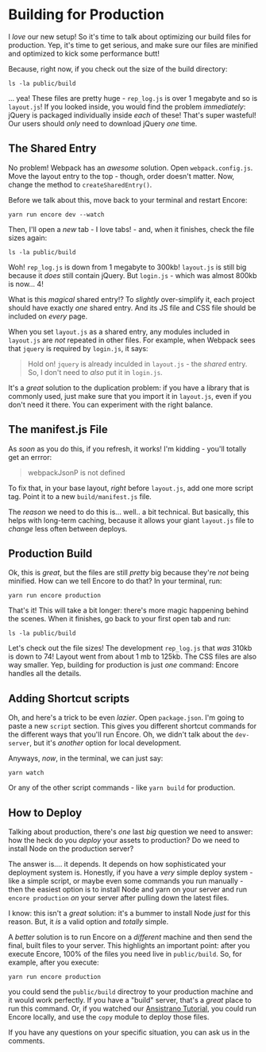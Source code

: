 # Building for Production

I *love* our new setup! So it's time to talk about optimizing our build files for
production. Yep, it's time to get serious, and make sure our files are minified
and optimized to kick some performance butt!

Because, right now, if you check out the size of the build directory:

```terminal-silent
ls -la public/build
```

... yea! These files are pretty huge - `rep_log.js` is over 1 megabyte and so is
`layout.js`! If you looked inside, you would find the problem *immediately*: jQuery
is packaged individually inside *each* of these! That's super wasteful! Our users
should *only* need to download jQuery *one* time.

## The Shared Entry

No problem! Webpack has an *awesome* solution. Open `webpack.config.js`. Move the
layout entry to the top - though, order doesn't matter. Now, change the method to
`createSharedEntry()`.

Before we talk about this, move back to your terminal and restart Encore:

```terminal-silent
yarn run encore dev --watch
```

Then, I'll open a *new* tab - I love tabs! - and, when it finishes, check the file
sizes again:

```terminal-silent
ls -la public/build
```

Woh! `rep_log.js` is down from 1 megabyte to 300kb! `layout.js` is still big because
it *does* still contain jQuery. But `login.js` - which was almost 800kb is now...
4!

What is this *magical* shared entry!? To *slightly* over-simplify it, each project
should have exactly *one* shared entry. And its JS file and CSS file should be included
on *every* page.

When you set `layout.js` as a shared entry, any modules included in `layout.js`
are *not* repeated in other files. For example, when Webpack sees that `jquery`
is required by `login.js`, it says:

> Hold on! `jquery` is already inculded in `layout.js` - the *shared* entry. So,
> I don't need to *also* put it in `login.js`.

It's a *great* solution to the duplication problem: if you have a library that
is commonly used, just make sure that you import it in `layout.js`, even if you
don't need it there. You can experiment with the right balance.

## The manifest.js File

As *soon* as you do this, if you refresh, it works! I'm kidding - you'll totally
get an errror:

> webpackJsonP is not defined

To fix that, in your base layout, *right* before `layout.js`, add one more script
tag. Point it to a new `build/manifest.js` file.

The *reason* we need to do this is... well.. a bit technical. But basically, this
helps with long-term caching, because it allows your giant `layout.js` file to
*change* less often between deploys.

## Production Build

Ok, this is *great*, but the files are still *pretty* big because they're *not*
being minified. How can we tell Encore to do that? In your terminal, run:

```terminal
yarn run encore production
```

That's it! This will take a bit longer: there's more magic happening behind
the scenes. When it finishes, go back to your first open tab and run:

```terminal
ls -la public/build
```

Let's check out the file sizes! The development `rep_log.js` that *was* 310kb is
down to 74! Layout went from about 1 mb to 125kb. The CSS files are also way
smaller. Yep, building for production is just *one* command: Encore handles all
the details.

## Adding Shortcut scripts

Oh, and here's a trick to be even *lazier*. Open `package.json`. I'm going to paste
a new `script` section. This gives you different shortcut commands for the different
ways that you'll run Encore. Oh, we didn't talk about the `dev-server`, but it's
*another* option for local development.

Anyways, *now*, in the terminal, we can just say:

```terminal
yarn watch
```

Or any of the other script commands - like `yarn build` for production.

## How to Deploy

Talking about production, there's *one* last *big* question we need to answer: how
the heck do you *deploy* your assets to production? Do we need to install Node on
the production server?

The answer is.... it depends. It depends on how sophisticated your deployment system
is. Honestly, if you have a *very* simple deploy system - like a simple script,
or maybe even some commands you run manually - then the easiest option is to install
Node and yarn on your server and run `encore production` *on* your server after
pulling down the latest files.

I know: this isn't a *great* solution: it's a bummer to install Node *just* for
this reason. But, it *is* a valid option and *totally* simple.

A *better* solution is to run Encore on a *different* machine and then send the
final, built files to your server. This highlights an important point: after you
execute Encore, 100% of the files you need live in `public/build`. So, for example,
after you execute:

```terminal
yarn run encore production
```

you could send the `public/build` directroy to your production machine and it would
work perfectly. If you have a "build" server, that's a *great* place to run this
command. Or, if you watched our [Ansistrano Tutorial](https://knpuniversity.com/screencast/ansistrano),
you could run Encore locally, and use the `copy` module to deploy those files.

If you have any questions on your specific situation, you can ask us in the
comments.

